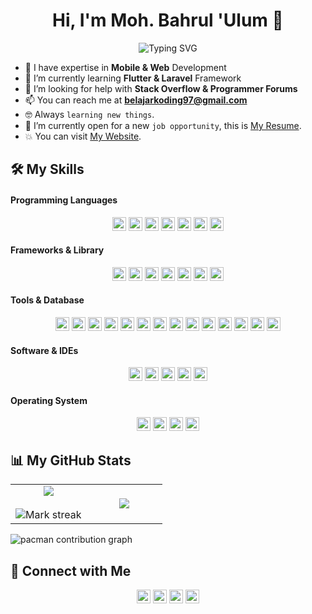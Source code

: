<h1 align="center">Hi, I'm Moh. Bahrul 'Ulum 👋</h1>
<p align="center" href="https://git.io/typing-svg"><img src="https://readme-typing-svg.herokuapp.com?font=Fira+Code&size=24&pause=1000&color=1BDCFF&center=true&vCenter=true&width=435&lines=Welcome+to+my+GitHub+Profile!;I'm+a+Software+Engineer;Mobile+%26+Web+Developer" alt="Typing SVG"/></p>

- 🧛 I have expertise in **Mobile & Web** Development
- 🌱 I’m currently learning **Flutter & Laravel** Framework
- 👯 I’m looking for help with **Stack Overflow & Programmer Forums**
- 📫 You can reach me at **belajarkoding97@gmail.com**
- :nerd_face: Always `learning new things`.
- :thinking: I’m currently open for a new `job opportunity`, this is [My Resume](#).
- :boom: You can visit [My Website](#).

<!-- ###

<picture>
  <source media="(prefers-color-scheme: dark)" srcset="https://raw.githubusercontent.com/ulumdev/ulumdev/output/pacman-contribution-graph-dark.svg">
  <source media="(prefers-color-scheme: light)" srcset="https://raw.githubusercontent.com/ulumdev/ulumdev/output/pacman-contribution-graph.svg">
  <img alt="pacman contribution graph" src="https://raw.githubusercontent.com/ulumdev/ulumdev/output/pacman-contribution-graph.svg">
</picture> -->

## 🛠️ My Skills

#### Programming Languages

<div align="center">
  <img src="https://img.shields.io/badge/Dart-0175C2?style=plastic&logo=dart&logoColor=white" height="22px"/>
  <img src="https://img.shields.io/badge/Kotlin-B125EA?style=plastic&logo=kotlin&logoColor=white" height="22px"/>
  <img alt="Java" src="https://img.shields.io/badge/Java-%23007396.svg?style=plastic&logo=java&logoColor=white" height="22px">
  <img src="https://img.shields.io/badge/-PHP-6363ff?style=plastic&logo=php&logoColor=ffffff" height="22px">
  <img src = "https://img.shields.io/badge/-HTML5-E34F26?style=plastic&logo=html5&logoColor=white" height="22px"/> 
  <img src = "https://img.shields.io/badge/-CSS3-1572B6?style=plastic&logo=css3&logoColor=white" height="22px"/>
  <img src="https://img.shields.io/badge/-JavaScript-eed718?style=plastic&logo=javascript&logoColor=ffffff" height="22px"/>
</div>

#### Frameworks & Library

<div align="center">
  <img src="https://img.shields.io/badge/Flutter-02569B?style=plastic&logo=flutter&logoColor=white" height="22px"/>
  <img src="https://img.shields.io/badge/Jetpack%20Compose-4285F4?style=plastic&logo=Jetpack%20Compose&logoColor=white" height="22px"/>
  <img src="http://img.shields.io/badge/-Laravel-ff3c00?style=plastic&logo=laravel&logoColor=white" height="22px"/> 
  <img src="https://img.shields.io/badge/-Bootstrap-563D7C?style=plastic&logo=bootstrap&logoColor=white" height="22px"/>
  <img src="https://img.shields.io/badge/firebase-ffca28?style=plastic&logo=firebase&logoColor=black" height="22px"/>
  <img src="https://img.shields.io/badge/Font_Awesome-339AF0?style=plastic&logo=fontawesome&logoColor=white" height="22px"/>
  <img src="https://img.shields.io/badge/Material%20UI-007FFF?style=plastic&logo=mui&logoColor=white" height="22px"/>
</div>

#### Tools & Database

<div align="center">
  <img src="https://img.shields.io/badge/MySQL-005C84?style=plastic&logo=mysql&logoColor=white" height="22px"/>
  <img src="https://img.shields.io/badge/Sqlite-003B57?style=plastic&logo=sqlite&logoColor=white" height="22px"/>
  <img src="https://img.shields.io/badge/phpmyadmin-6C78AF?style=plastic&logo=phpmyadmin&logoColor=white" height="22px"/>
  <img src="http://img.shields.io/badge/-Laragon-429aff?style=plastic&logo=laragon&logoColor=white" height="22px"/>
  <img src="https://img.shields.io/badge/-XAMPP-ff9900?style=plastic&logo=xampp&logoColor=white" height="22px"/>
  <img src="https://img.shields.io/badge/Apache-D22128?style=plastic&logo=Apache&logoColor=white" height="22px"/>
  <img src="https://img.shields.io/badge/Nginx-009639?style=plastic&logo=nginx&logoColor=white" height="22px"/>
  <img src="https://img.shields.io/badge/ngrok-140648?style=plastic&logo=Ngrok&logoColor=white" height="22px"/>
  <img src="https://img.shields.io/badge/Composer-885630?style=plastic&logo=Composer&logoColor=white" height="22px"/>
  <img alt="Git" src="https://img.shields.io/badge/Git%20-%23F05033.svg?style=pplastic&logo=git&logoColor=white" height="22px">
  <img src="https://img.shields.io/badge/Postman-FF6C37?style=plastic&logo=Postman&logoColor=white" height="22px"/>
  <img alt="JSON" img src="https://img.shields.io/badge/json-%23000000.svg?style=plastic&logo=json&logoColor=white" height="22px">
  <img src="https://img.shields.io/badge/gradle-02303A?style=plastic&logo=gradle&logoColor=white" height="22px"/>
  <img src="https://img.shields.io/badge/OpenJDK-ED8B00?style=plastic&logo=openjdk&logoColor=white" height="22px"/>
</div>

#### Software & IDEs

<div align="center">
<img alt="Visual Studio Code" src="https://img.shields.io/badge/Visual%20Studio%20Code-0078d7.svg?style=plastic&logo=visual-studio-code&logoColor=white" height="22px">
<img src="https://img.shields.io/badge/Android_Studio-3DDC84?style=plastic&logo=android-studio&logoColor=white" height="22px"/>
<img src="https://img.shields.io/badge/IntelliJ_IDEA-000000.svg?style=plastic&logo=intellij-idea&logoColor=white" height="22px"/>
<img src="https://img.shields.io/badge/Notepad++-90E59A.svg?style=plastic&logo=notepad%2B%2B&logoColor=black" height="22px"/>
<img src="https://img.shields.io/badge/sublime_text-%23575757.svg?&style=plastic&logo=sublime-text&logoColor=important" height="22px"/>
</div>

#### Operating System

<div align="center">
<img src="https://img.shields.io/badge/Windows-0078D6?style=plastic&logo=windows&logoColor=white" height="22px"/>
<img src="https://img.shields.io/badge/Linux-FCC624?style=plastic&logo=linux&logoColor=black" height="22px"/>
<img src="https://img.shields.io/badge/Ubuntu-E95420?style=plastic&logo=ubuntu&logoColor=white" height="22px"/>
<img src="https://img.shields.io/badge/Android-3DDC84?style=plastic&logo=android&logoColor=white" height="22px"/>
</div>

## 📊 My GitHub Stats

<table align="center" border="0">
<tr border="none">
<td width="50%" align="center" border="0">
  <img  align="center"  src="https://github-readme-stats.vercel.app/api?username=ulumdev&theme=algolia&show_icons=true&count_private=true" />
  <br></br>
  <img  title="🔥 Get streak stats for your profile at git.io/streak-stats" alt="Mark streak" src="https://github-readme-streak-stats.herokuapp.com/?user=ulumdev&theme=algolia" /> 
</td>
<td width="50%" align="center" border="0">
  <img  align="center"  src="https://github-readme-stats.anuraghazra1.vercel.app/api/top-langs/?username=ulumdev&theme=algolia&hide_border=false&no-bg=true&no-frame=true&langs_count=6"/>
</td>
</tr>
</table>

<picture>
  <source media="(prefers-color-scheme: dark)" srcset="https://raw.githubusercontent.com/ulumdev/ulumdev/output/pacman-contribution-graph-dark.svg">
  <source media="(prefers-color-scheme: light)" srcset="https://raw.githubusercontent.com/ulumdev/ulumdev/output/pacman-contribution-graph.svg">
  <img alt="pacman contribution graph" src="https://raw.githubusercontent.com/ulumdev/ulumdev/output/pacman-contribution-graph.svg">
</picture>

###

## 🤝 Connect with Me

<p align="center">
    <a href="https://github.com/ulumdev/" target="blank"><img src="https://img.shields.io/badge/GitHub-100000?style=plastic&logo=github&logoColor=white" alt="GitHub" height="22px"/></a>
    <a href="https://www.instagram.com/ulumbahrul_15/" target="blank"><img src="https://img.shields.io/badge/Instagram-E4405F?style=plastic&logo=instagram&logoColor=white" height="22px"/></a>
    <a href="https://www.linkedin.com/in/moh-bahrul-ulum-463177355/" target="blank"><img src="https://img.shields.io/badge/LinkedIn-0077B5?style=plastic&logo=linkedin&logoColor=white" height="22px"/></a>
    <!-- <a href=""><img src="https://img.shields.io/static/v1?message=Discord&logo=discord&label=&color=7289DA&logoColor=white&labelColor=&style=plastic" alt="discord logo" height="22px"/></a> -->
    <a href="mailto:belajarkoding97@gmail.com"><img src="https://img.shields.io/static/v1?message=Gmail&logo=gmail&label=&color=D14836&logoColor=white&labelColor=&style=plastic" alt="gmail logo" height="22px"/></a>
    <!-- <a href=""><img src="" height="22px"/></a>
    <a href=""><img src="" height="22px"/></a>
    <a href=""><img src="" height="22px"/></a> -->
</p>
